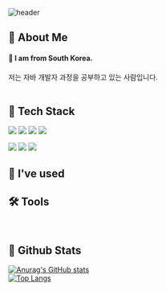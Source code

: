<div>
  
  <!--Header-->
  ![header](https://capsule-render.vercel.app/api?type=waving&color=gradient&height=300&section=header&text=Nice%20to%20meet%20you%20%F0%9F%A4%97)
  
</div>
<div>
  <!--Body-->
  
  ## 👀 About Me
  #### :raising_hand: I am from South Korea.<br/>
  저는 자바 개발자 과정을 공부하고 있는 사람입니다.
  <br/>
  <br/>
  
  ## 🧱 Tech Stack
  <p>
    <img src="https://img.shields.io/badge/Python-3776AB?style=flat-square&logo=Python&logoColor=white"/>
    <img src="https://img.shields.io/badge/Java-b07219?style=flat-square&logoColor=white"/>
    <img src="https://img.shields.io/badge/MySQL-4479A1?style=flat-square&logo=MySQL&logoColor=white"/>
    <img src="https://img.shields.io/badge/Spring Boot-6DB33F?style=flat-square&logo=springboot&logoColor=white">
  </p>
  <p>
    <img src="https://img.shields.io/badge/HTML5-E34F26?style=flat-square&logo=HTML5&logoColor=white"/>
    <img src="https://img.shields.io/badge/CSS3-1572B6?style=flat-square&logo=CSS3&logoColor=white"/>
    <img src="https://img.shields.io/badge/JavaScript-F7DF1E?style=flat-square&logo=JavaScript&logoColor=white"/>
  </p>

  ## 🌱 I've used

  ## 🛠️ Tools
  <br/>
  
  
  ## 🤔 Github Stats
  [![Anurag's GitHub stats](https://github-readme-stats.vercel.app/api?username=leeyb12)](https://github.com/anuraghazra/github-readme-stats)
  <br/>
  [![Top Langs](https://github-readme-stats.vercel.app/api/top-langs/?username=leeyb12)](https://github.com/anuraghazra/github-readme-stats)
  
</div>

<!--
**Yunbeom-Lee/Yunbeom-Lee** is a ✨ _special_ ✨ repository because its `README.md` (this file) appears on your GitHub profile.

Here are some ideas to get you started:
- Hi there 👋
- 🔭 I’m currently working on ...
- 🌱 I’m currently learning ...
- 👯 I’m looking to collaborate on ...
- 🤔 I’m looking for help with ...
- 💬 Ask me about ...
- 📫 How to reach me: ...
- 😄 Pronouns: ...
- ⚡ Fun fact: ...
-->
